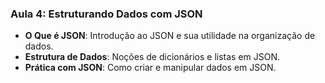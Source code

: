 ### Aula 4: Estruturando Dados com JSON
- **O Que é JSON**: Introdução ao JSON e sua utilidade na organização de dados.
- **Estrutura de Dados**: Noções de dicionários e listas em JSON.
- **Prática com JSON**: Como criar e manipular dados em JSON.

